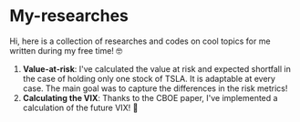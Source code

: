 # My-researches
Hi, here is a collection of researches and codes on cool topics for me written during my free time! 🤓

1. **Value-at-risk**: I've calculated the value at risk and expected shortfall in the case of holding only one stock of TSLA. It is adaptable at every case. The main goal was to capture the differences in the risk metrics!
2. **Calculating the VIX**: Thanks to the CBOE paper, I've implemented a calculation of the future VIX! 🚀
